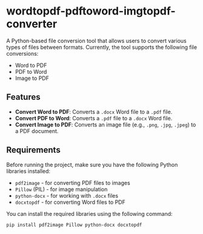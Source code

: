 # wordtopdf-pdftoword-imgtopdf-converter

A Python-based file conversion tool that allows users to convert various types of files between formats. Currently, the tool supports the following file conversions:

- Word to PDF
- PDF to Word
- Image to PDF

## Features

- **Convert Word to PDF**: Converts a `.docx` Word file to a `.pdf` file.
- **Convert PDF to Word**: Converts a `.pdf` file to a `.docx` Word file.
- **Convert Image to PDF**: Converts an image file (e.g., `.png`, `.jpg`, `.jpeg`) to a PDF document.

## Requirements

Before running the project, make sure you have the following Python libraries installed:

- `pdf2image` - for converting PDF files to images
- `Pillow` (PIL) - for image manipulation
- `python-docx` - for working with `.docx` files
- `docxtopdf` - for converting Word files to PDF

You can install the required libraries using the following command:

```bash
pip install pdf2image Pillow python-docx docxtopdf

